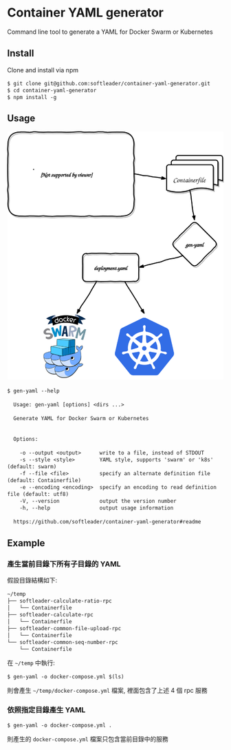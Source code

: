 # Container YAML generator

Command line tool to generate a YAML for Docker Swarm or Kubernetes

## Install

Clone and install via npm

```
$ git clone git@github.com:softleader/container-yaml-generator.git
$ cd container-yaml-generator
$ npm install -g
```

## Usage

![](./doc/overview.svg)

```
$ gen-yaml --help

  Usage: gen-yaml [options] <dirs ...>

  Generate YAML for Docker Swarm or Kubernetes


  Options:

    -o --output <output>      write to a file, instead of STDOUT
    -s --style <style>        YAML style, supports 'swarm' or 'k8s' (default: swarm)
    -f --file <file>          specify an alternate definition file (default: Containerfile)
    -e --encoding <encoding>  specify an encoding to read definition file (default: utf8)
    -V, --version             output the version number
    -h, --help                output usage information

  https://github.com/softleader/container-yaml-generator#readme

```

## Example

### 產生當前目錄下所有子目錄的 YAML

假設目錄結構如下:

```
~/temp
├── softleader-calculate-ratio-rpc
│   └── Containerfile
├── softleader-calculate-rpc
│   └── Containerfile
├── softleader-common-file-upload-rpc
│   └── Containerfile
└── softleader-common-seq-number-rpc
    └── Containerfile
```

在 `~/temp` 中執行:

```
$ gen-yaml -o docker-compose.yml $(ls)
```

則會產生 `~/temp/docker-compose.yml` 檔案, 裡面包含了上述 4 個 rpc 服務

### 依照指定目錄產生 YAML

```
$ gen-yaml -o docker-compose.yml .
```

則產生的 `docker-compose.yml` 檔案只包含當前目錄中的服務 

